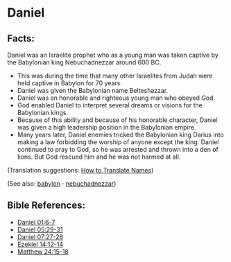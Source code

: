 # Daniel #

## Facts: ##

Daniel was an Israelite prophet who as a young man was taken captive by the Babylonian king Nebuchadnezzar around 600 BC.

* This was during the time that many other Israelites from Judah were held captive in Babylon for 70 years.
* Daniel was given the Babylonian name Belteshazzar.
* Daniel was an honorable and righteous young man who obeyed God.
* God enabled Daniel to interpret several dreams or visions for the Babylonian kings.
* Because of this ability and because of his honorable character, Daniel was given a high leadership position in the Babylonian empire.
* Many years later, Daniel enemies tricked the Babylonian king Darius into making a law forbidding the worship of anyone except the king. Daniel continued to pray to God, so he was arrested and thrown into a den of lions. But God rescued him and he was not harmed at all.

(Translation suggestions: [How to Translate Names](https://git.door43.org/Door43/en-ta-translate-vol1/src/master/content/translate_names.md))

(See also: [babylon](../other/babylon.md) **·** [nebuchadnezzar](../other/nebuchadnezzar.md))

## Bible References: ##

* [Daniel 01:6-7](https://door43.org/en/bible/notes/dan/01/06)
* [Daniel 05:29-31](https://door43.org/en/bible/notes/dan/05/29)
* [Daniel 07:27-28](https://door43.org/en/bible/notes/dan/07/27)
* [Ezekiel 14:12-14](https://door43.org/en/bible/notes/ezk/14/12)
* [Matthew 24:15-18](https://door43.org/en/bible/notes/mat/24/15)

